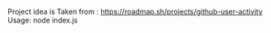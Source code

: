 Project idea is Taken from : https://roadmap.sh/projects/github-user-activity
Usage: node index.js <USERNAME>
